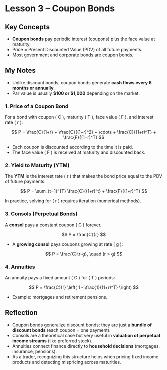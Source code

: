 # Lesson 3 – Coupon Bonds

## Key Concepts
- **Coupon bonds** pay periodic interest (coupons) plus the face value at maturity.  
- Price = Present Discounted Value (PDV) of all future payments.  
- Most government and corporate bonds are coupon bonds.

## My Notes
- Unlike discount bonds, coupon bonds generate **cash flows every 6 months or annually**.  
- Par value is usually **$100 or $1,000** depending on the market.  

### 1. Price of a Coupon Bond
For a bond with coupon \( C \), maturity \( T \), face value \( F \), and interest rate \( r \):  

$$
P = \frac{C}{1+r} + \frac{C}{(1+r)^2} + \cdots + \frac{C}{(1+r)^T} + \frac{F}{(1+r)^T}
$$

- Each coupon is discounted according to the time it is paid.  
- The face value \( F \) is received at maturity and discounted back.  

### 2. Yield to Maturity (YTM)
The **YTM** is the interest rate \( r \) that makes the bond price equal to the PDV of future payments:  

$$
P = \sum_{t=1}^{T} \frac{C}{(1+r)^t} + \frac{F}{(1+r)^T}
$$

In practice, solving for \( r \) requires iteration (numerical methods).

### 3. Consols (Perpetual Bonds)
A **consol** pays a constant coupon \( C \) forever.  

$$
P = \frac{C}{r}
$$

- A **growing consol** pays coupons growing at rate \( g \):  

$$
P = \frac{C}{r-g}, \quad (r > g)
$$

### 4. Annuities
An annuity pays a fixed amount \( C \) for \( T \) periods:  

$$
P = \frac{C}{r} \left( 1 - \frac{1}{(1+r)^T} \right)
$$

- Example: mortgages and retirement pensions.

## Reflection
- Coupon bonds generalize discount bonds: they are just a **bundle of discount bonds** (each coupon = one payment).  
- Consols are a theoretical case but very useful in **valuation of perpetual income streams** (like preferred stock).  
- Annuities connect finance directly to **household decisions** (mortgages, insurance, pensions).  
- As a trader, recognizing this structure helps when pricing fixed income products and detecting mispricing across maturities.  

